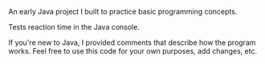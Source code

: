 An early Java project I built to practice basic programming concepts.

Tests reaction time in the Java console.

If you're new to Java, I provided comments that describe how the program works. Feel free to use this code for your own purposes, add changes, etc.
